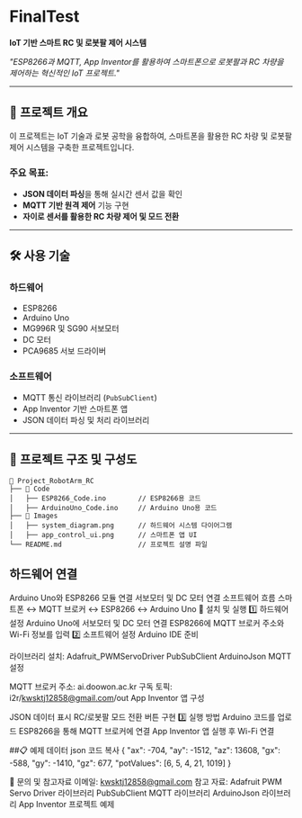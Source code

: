 # FinalTest  
**IoT 기반 스마트 RC 및 로봇팔 제어 시스템**  

_"ESP8266과 MQTT, App Inventor를 활용하여 스마트폰으로 로봇팔과 RC 차량을 제어하는 혁신적인 IoT 프로젝트."_  

---

## 📖 프로젝트 개요  

이 프로젝트는 IoT 기술과 로봇 공학을 융합하여, 스마트폰을 활용한 RC 차량 및 로봇팔 제어 시스템을 구축한 프로젝트입니다.  

### 주요 목표:  
- **JSON 데이터 파싱**을 통해 실시간 센서 값을 확인  
- **MQTT 기반 원격 제어** 기능 구현  
- **자이로 센서를 활용한 RC 차량 제어 및 모드 전환**  

---

## 🛠 사용 기술  

### **하드웨어**  
- ESP8266  
- Arduino Uno  
- MG996R 및 SG90 서보모터  
- DC 모터  
- PCA9685 서보 드라이버  

### **소프트웨어**  
- MQTT 통신 라이브러리 (`PubSubClient`)  
- App Inventor 기반 스마트폰 앱  
- JSON 데이터 파싱 및 처리 라이브러리  

---

## 📂 프로젝트 구조 및 구성도  

```plaintext
📂 Project_RobotArm_RC
├── 📁 Code
│   ├── ESP8266_Code.ino        // ESP8266용 코드
│   ├── ArduinoUno_Code.ino     // Arduino Uno용 코드
├── 📁 Images
│   ├── system_diagram.png      // 하드웨어 시스템 다이어그램
│   ├── app_control_ui.png      // 스마트폰 앱 UI
└── README.md                   // 프로젝트 설명 파일
```


## 하드웨어 연결
Arduino Uno와 ESP8266 모듈 연결
서보모터 및 DC 모터 연결
소프트웨어 흐름
스마트폰 ↔ MQTT 브로커 ↔ ESP8266 ↔ Arduino Uno
🚀 설치 및 실행
1️⃣ 하드웨어 설정
Arduino Uno에 서보모터 및 DC 모터 연결
ESP8266에 MQTT 브로커 주소와 Wi-Fi 정보를 입력
2️⃣ 소프트웨어 설정
Arduino IDE 준비

라이브러리 설치:
Adafruit_PWMServoDriver
PubSubClient
ArduinoJson
MQTT 설정

MQTT 브로커 주소: ai.doowon.ac.kr
구독 토픽: i2r/kwsktj12858@gmail.com/out
App Inventor 앱 구성

JSON 데이터 표시
RC/로봇팔 모드 전환 버튼 구현
3️⃣ 실행 방법
Arduino 코드를 업로드
ESP8266을 통해 MQTT 브로커에 연결
App Inventor 앱 실행 후 Wi-Fi 연결

##📋 예제 데이터
json
코드 복사
{
  "ax": -704,
  "ay": -1512,
  "az": 13608,
  "gx": -588,
  "gy": -1410,
  "gz": 677,
  "potValues": [6, 5, 4, 21, 1019]
}

📧 문의 및 참고자료
이메일: kwsktj12858@gmail.com
참고 자료:
Adafruit PWM Servo Driver 라이브러리
PubSubClient MQTT 라이브러리
ArduinoJson 라이브러리
App Inventor 프로젝트 예제
